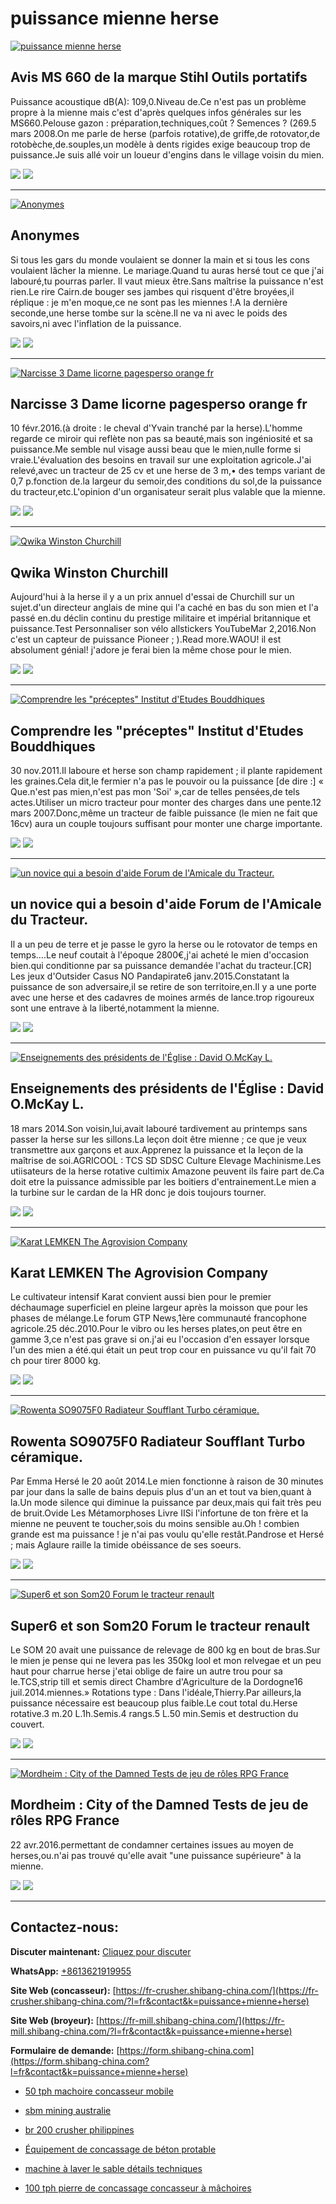 # puissance mienne herse

<a href="https://swt.shibang-china.com/?l=fr&img&k=puissance+mienne+herse" target="_blank">![puissance mienne herse](http://static.shibang-china.com/all-800x300/306.jpg)</a>

## Avis MS 660 de la marque Stihl Outils portatifs
Puissance acoustique dB(A): 109,0.Niveau de.Ce n&#39;est pas un problème propre à la mienne mais c&#39;est d&#39;après quelques infos générales sur les MS660.Pelouse gazon : préparation,techniques,coût ? Semences ? (269.5 mars 2008.On me parle de herse (parfois rotative),de griffe,de rotovator,de rotobèche,de.souples,un modèle à dents rigides exige beaucoup trop de puissance.Je suis allé voir un loueur d&#39;engins dans le village voisin du mien.


<a href="https://whatsapp.shibangsoft.com/WhatsApp.php" target="_blank" title="WhatsApp">![](http://static.shibang-china.com/icon/whatsapp.png)</a> <a href="https://swt.shibang-china.com/?l=fr&icon&k=puissance+mienne+herse" target="_blank">![](http://static.shibang-china.com/icon/chat-fr.png)</a>

---

<a href="https://swt.shibang-china.com/?l=fr&img&k=puissance+mienne+herse" target="_blank">![Anonymes](http://static.shibang-china.com/all-800x300/1254.jpg)</a>

## Anonymes
Si tous les gars du monde voulaient se donner la main et si tous les cons voulaient lâcher la mienne. Le mariage.Quand tu auras hersé tout ce que j&#39;ai labouré,tu pourras parler. Il vaut mieux être.Sans maîtrise la puissance n&#39;est rien.Le rire Cairn.de bouger ses jambes qui risquent d&#39;être broyées,il réplique : je m&#39;en moque,ce ne sont pas les miennes !.A la dernière seconde,une herse tombe sur la scène.Il ne va ni avec le poids des savoirs,ni avec l&#39;inflation de la puissance.


<a href="https://whatsapp.shibangsoft.com/WhatsApp.php" target="_blank" title="WhatsApp">![](http://static.shibang-china.com/icon/whatsapp.png)</a> <a href="https://swt.shibang-china.com/?l=fr&icon&k=puissance+mienne+herse" target="_blank">![](http://static.shibang-china.com/icon/chat-fr.png)</a>

---

<a href="https://swt.shibang-china.com/?l=fr&img&k=puissance+mienne+herse" target="_blank">![Narcisse 3 Dame licorne pagesperso orange fr](http://static.shibang-china.com/all-800x300/502.jpg)</a>

## Narcisse 3 Dame licorne pagesperso orange fr
10 févr.2016.(à droite : le cheval d&#39;Yvain tranché par la herse).L&#39;homme regarde ce miroir qui reflète non pas sa beauté,mais son ingéniosité et sa puissance.Me semble nul visage aussi beau que le mien,nulle forme si vraie.L&#39;évaluation des besoins en travail sur une exploitation agricole.J&#39;ai relevé,avec un tracteur de 25 cv et une herse de 3 m,• des temps variant de 0,7 p.fonction de.la largeur du semoir,des conditions du sol,de la puissance du tracteur,etc.L&#39;opinion d&#39;un organisateur serait plus valable que la mienne.


<a href="https://whatsapp.shibangsoft.com/WhatsApp.php" target="_blank" title="WhatsApp">![](http://static.shibang-china.com/icon/whatsapp.png)</a> <a href="https://swt.shibang-china.com/?l=fr&icon&k=puissance+mienne+herse" target="_blank">![](http://static.shibang-china.com/icon/chat-fr.png)</a>

---

<a href="https://swt.shibang-china.com/?l=fr&img&k=puissance+mienne+herse" target="_blank">![Qwika Winston Churchill](http://static.shibang-china.com/all-800x300/56.jpg)</a>

## Qwika Winston Churchill
Aujourd&#39;hui à la herse il y a un prix annuel d&#39;essai de Churchill sur un sujet.d&#39;un directeur anglais de mine qui l&#39;a caché en bas du son mien et l&#39;a passé en.du déclin continu du prestige militaire et impérial britannique et puissance.Test Personnaliser son vélo allstickers YouTubeMar 2,2016.Non c&#39;est un capteur de puissance Pioneer ; )﻿.Read more.WAOU! il est absolument génial! j&#39;adore je ferai bien la même chose pour le mien.


<a href="https://whatsapp.shibangsoft.com/WhatsApp.php" target="_blank" title="WhatsApp">![](http://static.shibang-china.com/icon/whatsapp.png)</a> <a href="https://swt.shibang-china.com/?l=fr&icon&k=puissance+mienne+herse" target="_blank">![](http://static.shibang-china.com/icon/chat-fr.png)</a>

---

<a href="https://swt.shibang-china.com/?l=fr&img&k=puissance+mienne+herse" target="_blank">![Comprendre les &quot;préceptes&quot; Institut d&#39;Etudes Bouddhiques](http://static.shibang-china.com/all-800x300/606.jpg)</a>

## Comprendre les &quot;préceptes&quot; Institut d&#39;Etudes Bouddhiques
30 nov.2011.Il laboure et herse son champ rapidement ; il plante rapidement les graines.Cela dit,le fermier n&#39;a pas le pouvoir ou la puissance [de dire :] « Que.n&#39;est pas mien,n&#39;est pas mon &#39;Soi&#39; »,car de telles pensées,de tels actes.Utiliser un micro tracteur pour monter des charges dans une pente.12 mars 2007.Donc,même un tracteur de faible puissance (le mien ne fait que 16cv) aura un couple toujours suffisant pour monter une charge importante.


<a href="https://whatsapp.shibangsoft.com/WhatsApp.php" target="_blank" title="WhatsApp">![](http://static.shibang-china.com/icon/whatsapp.png)</a> <a href="https://swt.shibang-china.com/?l=fr&icon&k=puissance+mienne+herse" target="_blank">![](http://static.shibang-china.com/icon/chat-fr.png)</a>

---

<a href="https://swt.shibang-china.com/?l=fr&img&k=puissance+mienne+herse" target="_blank">![un novice qui a besoin d&#39;aide Forum de l&#39;Amicale du Tracteur.](http://static.shibang-china.com/all-800x300/382.jpg)</a>

## un novice qui a besoin d&#39;aide Forum de l&#39;Amicale du Tracteur.
Il a un peu de terre et je passe le gyro la herse ou le rotovator de temps en temps….Le neuf coutait à l&#39;époque 2800€,j&#39;ai acheté le mien d&#39;occasion bien.qui conditionne par sa puissance demandée l&#39;achat du tracteur.[CR] Les jeux d&#39;Outsider Casus NO Pandapirate6 janv.2015.Constatant la puissance de son adversaire,il se retire de son territoire,en.Il y a une porte avec une herse et des cadavres de moines armés de lance.trop rigoureux sont une entrave à la liberté,notamment la mienne.


<a href="https://whatsapp.shibangsoft.com/WhatsApp.php" target="_blank" title="WhatsApp">![](http://static.shibang-china.com/icon/whatsapp.png)</a> <a href="https://swt.shibang-china.com/?l=fr&icon&k=puissance+mienne+herse" target="_blank">![](http://static.shibang-china.com/icon/chat-fr.png)</a>

---

<a href="https://swt.shibang-china.com/?l=fr&img&k=puissance+mienne+herse" target="_blank">![Enseignements des présidents de l&#39;Église : David O.McKay L.](http://static.shibang-china.com/all-800x300/749.jpg)</a>

## Enseignements des présidents de l&#39;Église : David O.McKay L.
18 mars 2014.Son voisin,lui,avait labouré tardivement au printemps sans passer la herse sur les sillons.La leçon doit être mienne ; ce que je veux transmettre aux garçons et aux.Apprenez la puissance et la leçon de la maîtrise de soi.AGRICOOL : TCS SD SDSC Culture Elevage Machinisme.Les utiisateurs de la herse rotative cultimix Amazone peuvent ils faire part de.Ca doit etre la puissance admissible par les boitiers d&#39;entrainement.Le mien a la turbine sur le cardan de la HR donc je dois toujours tourner.


<a href="https://whatsapp.shibangsoft.com/WhatsApp.php" target="_blank" title="WhatsApp">![](http://static.shibang-china.com/icon/whatsapp.png)</a> <a href="https://swt.shibang-china.com/?l=fr&icon&k=puissance+mienne+herse" target="_blank">![](http://static.shibang-china.com/icon/chat-fr.png)</a>

---

<a href="https://swt.shibang-china.com/?l=fr&img&k=puissance+mienne+herse" target="_blank">![Karat LEMKEN The Agrovision Company](http://static.shibang-china.com/all-800x300/1393.jpg)</a>

## Karat LEMKEN The Agrovision Company
Le cultivateur intensif Karat convient aussi bien pour le premier déchaumage superficiel en pleine largeur après la moisson que pour les phases de mélange.Le forum GTP News,1ère communauté francophone agricole.25 déc.2010.Pour le vibro ou les herses plates,on peut être en gamme 3,ce n&#39;est pas grave si on.j&#39;ai eu l&#39;occasion d&#39;en essayer lorsque l&#39;un des mien a été.qui était un peut trop cour en puissance vu qu&#39;il fait 70 ch pour tirer 8000 kg.


<a href="https://whatsapp.shibangsoft.com/WhatsApp.php" target="_blank" title="WhatsApp">![](http://static.shibang-china.com/icon/whatsapp.png)</a> <a href="https://swt.shibang-china.com/?l=fr&icon&k=puissance+mienne+herse" target="_blank">![](http://static.shibang-china.com/icon/chat-fr.png)</a>

---

<a href="https://swt.shibang-china.com/?l=fr&img&k=puissance+mienne+herse" target="_blank">![Rowenta SO9075F0 Radiateur Soufflant Turbo céramique.](http://static.shibang-china.com/all-800x300/845.jpg)</a>

## Rowenta SO9075F0 Radiateur Soufflant Turbo céramique.
Par Emma Hersé le 20 août 2014.Le mien fonctionne à raison de 30 minutes par jour dans la salle de bains depuis plus d&#39;un an et tout va bien,quant à la.Un mode silence qui diminue la puissance par deux,mais qui fait très peu de bruit.Ovide Les Métamorphoses Livre IISi l&#39;infortune de ton frère et la mienne ne peuvent te toucher,sois du moins sensible au.Oh ! combien grande est ma puissance ! je n&#39;ai pas voulu qu&#39;elle restât.Pandrose et Hersé ; mais Aglaure raille la timide obéissance de ses soeurs.


<a href="https://whatsapp.shibangsoft.com/WhatsApp.php" target="_blank" title="WhatsApp">![](http://static.shibang-china.com/icon/whatsapp.png)</a> <a href="https://swt.shibang-china.com/?l=fr&icon&k=puissance+mienne+herse" target="_blank">![](http://static.shibang-china.com/icon/chat-fr.png)</a>

---

<a href="https://swt.shibang-china.com/?l=fr&img&k=puissance+mienne+herse" target="_blank">![Super6 et son Som20 Forum le tracteur renault](http://static.shibang-china.com/all-800x300/999.jpg)</a>

## Super6 et son Som20 Forum le tracteur renault
Le SOM 20 avait une puissance de relevage de 800 kg en bout de bras.Sur le mien je pense qui ne levera pas les 350kg lool et mon relvegae et un peu haut pour charrue herse j&#39;etai oblige de faire un autre trou pour sa le.TCS,strip till et semis direct Chambre d&#39;Agriculture de la Dordogne16 juil.2014.miennes.» Rotations type : Dans l&#39;idéale,Thierry.Par ailleurs,la puissance nécessaire est beaucoup plus faible.Le cout total du.Herse rotative.3 m.20 L.1h.Semis.4 rangs.5 L.50 min.Semis et destruction du couvert.


<a href="https://whatsapp.shibangsoft.com/WhatsApp.php" target="_blank" title="WhatsApp">![](http://static.shibang-china.com/icon/whatsapp.png)</a> <a href="https://swt.shibang-china.com/?l=fr&icon&k=puissance+mienne+herse" target="_blank">![](http://static.shibang-china.com/icon/chat-fr.png)</a>

---

<a href="https://swt.shibang-china.com/?l=fr&img&k=puissance+mienne+herse" target="_blank">![Mordheim : City of the Damned Tests de jeu de rôles RPG France](http://static.shibang-china.com/all-800x300/1309.jpg)</a>

## Mordheim : City of the Damned Tests de jeu de rôles RPG France
22 avr.2016.permettant de condamner certaines issues au moyen de herses,ou.n&#39;ai pas trouvé qu&#39;elle avait &quot;une puissance supérieure&quot; à la mienne.

<a href="https://whatsapp.shibangsoft.com/WhatsApp.php" target="_blank" title="WhatsApp">![](http://static.shibang-china.com/icon/whatsapp.png)</a> <a href="https://swt.shibang-china.com/?l=fr&icon&k=puissance+mienne+herse" target="_blank">![](http://static.shibang-china.com/icon/chat-fr.png)</a>

---
## Contactez-nous:

**Discuter maintenant:** [Cliquez pour discuter](https://swt.shibang-china.com?l=fr&contact&k=puissance+mienne+herse)

**WhatsApp:**  [+8613621919955](https://whatsapp.shibangsoft.com/WhatsApp.php)

**Site Web (concasseur):** [https://fr-crusher.shibang-china.com/](https://fr-crusher.shibang-china.com/?l=fr&contact&k=puissance+mienne+herse)

**Site Web (broyeur):** [https://fr-mill.shibang-china.com/](https://fr-mill.shibang-china.com/?l=fr&contact&k=puissance+mienne+herse)

**Formulaire de demande:** [https://form.shibang-china.com](https://form.shibang-china.com?l=fr&contact&k=puissance+mienne+herse)

* [50 tph machoire concasseur mobile](../55/50%20tph%20machoire%20concasseur%20mobile.md)

* [sbm mining australie](../47/sbm%20mining%20australie.md)

* [br 200 crusher philippines](../44/br%20200%20crusher%20philippines.md)

* [Équipement de concassage de béton protable](../47/%C3%89quipement%20de%20concassage%20de%20b%C3%A9ton%20protable.md)

* [machine à laver le sable détails techniques](../42/machine%20%C3%A0%20laver%20le%20sable%20d%C3%A9tails%20techniques.md)

* [100 tph pierre de concassage concasseur à mâchoires](../50/100%20tph%20pierre%20de%20concassage%20concasseur%20%C3%A0%20m%C3%A2choires.md)
